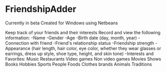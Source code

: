 # FriendshipAdder
Currently in beta
Created for Windows using Netbeans

Keep track of your friends and their interests
Record and view the following information:
  -Name
  -Gender
  -Age
  -Birth date (day, month, year)
  -Connection with friend
  -Friend's relationship status
  -Friendship strength
  -Appearance (hair length, hair color, eye color, whether they wear glasses or earrings, dress up style, shoe type, height, and skin tone)
  -Interests and Favorites:
    Music
    Restaurants
    Video games
    Non video games
    Movies
    Shows
    Books
    Hobbies
    Sports
    People
    Foods
    Clothes brands
    Animals
    Traditions
